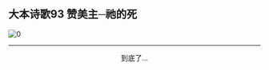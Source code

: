 
## 大本诗歌93 赞美主─祂的死

<img alt="0" data-original="/data/d0099/0">

---

<p style="text-align: center">到底了...</p>

<script src="/js/dist-view.js"></script>